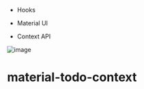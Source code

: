 - Hooks

- Material UI

- Context API

![image](https://user-images.githubusercontent.com/10560950/75845332-1b663600-5e1c-11ea-8e39-bd134eda48e4.png)

# material-todo-context
